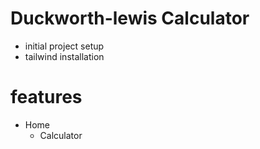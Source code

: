 # Duckworth-lewis Calculator

- initial project setup
- tailwind installation

# features
- Home
  - Calculator